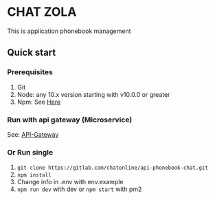 # CHAT ZOLA

This is application phonebook management
## Quick start
### Prerequisites

1. Git
2. Node: any 10.x version starting with v10.0.0 or greater
3. Npm: See [Here](https://www.npmjs.com/)
### Run with api gateway (Microservice)

See: [API-Gateway](https://gitlab.com/dlmtruong1609/api-gateway-realestate)

### Or Run single
1. `git clone https://gitlab.com/chatonline/api-phonebook-chat.git`
2. `npm install`
4. Change info in .env with env.example
3. `npm run dev` with dev or `npm start` with pm2 


